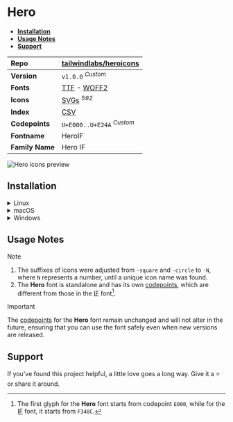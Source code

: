 # Hero

- [**Installation**](#installation)
- [**Usage Notes**](#usage-notes)
- [**Support**](#support)

| Repo            | [tailwindlabs/heroicons](https://github.com/tailwindlabs/heroicons)                                                                                                     |
| :-------------- | :---------------------------------------------------------------------------------------------------------------------------------------------------------------------- |
| **Version**     | `v1.0.0` <sup>_Custom_</sup>                                                                                                                                            |
| **Fonts**       | [TTF](https://raw.githubusercontent.com/iconicFonts/if/main/fonts/TTF/Hero.ttf) - [WOFF2](https://raw.githubusercontent.com/iconicFonts/if/main/fonts/WOFF2/Hero.woff2) |
| **Icons**       | [SVGs](https://github.com/iconicFonts/if/tree/main/packs/Hero/svgs) <sup>_592_</sup>                                                                                    |
| **Index**       | [CSV](https://github.com/iconicFonts/if/blob/main/indices/Hero.csv)                                                                                                     |
| **Codepoints**  | `U+E000..U+E24A` <sup>_Custom_</sup>                                                                                                                                    |
| **Fontname**    | HeroIF                                                                                                                                                                  |
| **Family Name** | Hero IF                                                                                                                                                                 |

<picture>
  <source media="(prefers-color-scheme: dark)" srcset="https://raw.githubusercontent.com/iconicFonts/if/main/imgs/Hero_dark.png">
  <img alt="Hero icons preview" src="https://raw.githubusercontent.com/iconicFonts/if/main/imgs/Hero_light.png">
</picture>

## Installation

<details>

<summary>Linux</summary>

```sh
curl -o ~/.local/share/fonts/Hero.ttf https://raw.githubusercontent.com/iconicFonts/if/main/fonts/TTF/Hero.ttf
```

Refresh font cache:

```sh
fc-cache -f ~/.local/share/fonts
```

</details>

<details>

<summary>macOS</summary>

```sh
curl -o ~/Library/Fonts/Hero.ttf https://raw.githubusercontent.com/iconicFonts/if/main/fonts/TTF/Hero.ttf
```

</details>

<details>

<summary>Windows</summary>

```sh
curl -o C:\Windows\Fonts\Hero.ttf https://raw.githubusercontent.com/iconicFonts/if/main/fonts/TTF/Hero.ttf
```

</details>

## Usage Notes

> [!NOTE]
>
> 1. The suffixes of icons were adjusted from `-square` and `-circle` to `-N`, where `N` represents a number, until a unique icon name was found.
> 2. The **Hero** font is standalone and has its own [codepoints](https://github.com/iconicFonts/if/blob/main/indices/Hero.csv), which are different from those in the [IF](https://github.com/iconicFonts/if/blob/main/indices/if.csv) font[^1].

> [!IMPORTANT]
> The [codepoints](https://github.com/iconicFonts/if/blob/main/indices/Hero.csv) for the **Hero** font remain unchanged and will not alter in the future, ensuring that you can use the font safely even when new versions are released.

## Support

If you've found this project helpful, a little love goes a long way. Give it a :star: or share it around.

[^1]: The first glyph for the **Hero** font starts from codepoint `E000`, while for the [IF](https://github.com/iconicFonts/if/blob/main/indices/if.csv) font, it starts from `F348C`.
